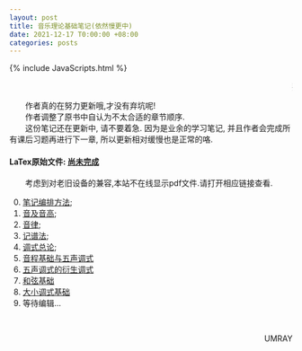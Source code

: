 ```yaml
---
layout: post
title: 音乐理论基础笔记(依然慢更中)
date: 2021-12-17 T0:00:00 +08:00
categories: posts
---
```


{% include JavaScripts.html %}

<marquee> 要学会写出能表达心情的曲子呢! </marquee>  

&emsp;&emsp;作者真的在努力更新哦,才没有弃坑呢!  
&emsp;&emsp;作者调整了原书中自认为不太合适的章节顺序.  
&emsp;&emsp;这份笔记还在更新中, 请不要着急. 因为是业余的学习笔记, 并且作者会完成所有课后习题再进行下一章, 所以更新相对缓慢也是正常的咯.  

#### LaTex原始文件: [尚未完成](https://music.163.com/#/playlist?id=7077611946 "听听歌按钮") ####  

&emsp;&emsp;考虑到对老旧设备的兼容,本站不在线显示pdf文件.请打开相应链接查看.  

0. [笔记编排方法](/include/MTB/0.笔记编排方法.pdf);  
1. [音及音高](/include/MTB/1.音及音高.pdf);  
2. [音律](/include/MTB/2.音律.pdf);  
3. [记谱法](/include/MTB/3.记谱法.pdf);  
4. [调式总论](/include/MTB/4.调式总论.pdf);  
5. [音程基础与五声调式](/include/MTB/5.音程基础与五声调式.pdf)  
6. [五声调式的衍生调式](/include/MTB/6.五声调式的衍生调式.pdf)  
7. [和弦基础](/include/MTB/7.和弦基础.pdf)  
8. [大小调式基础](/include/MTB/8.大小调式基础.pdf)  
9. 等待编辑...  

&emsp;&emsp;
<p align="right">UMRAY</p>
